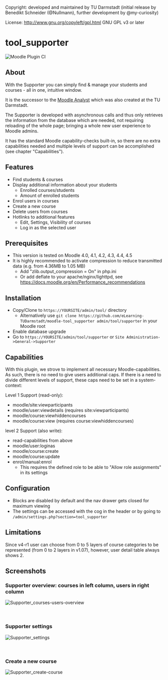 Copyright: developed and maintained by TU Darmstadt (initial release by Benedikt Schneider (@Nullmann), further development by @my-curiosity)

License: http://www.gnu.org/copyleft/gpl.html GNU GPL v3 or later

# tool_supporter
![Moodle Plugin CI](https://github.com/eLearning-TUDarmstadt/moodle-tool_supporter/actions/workflows/moodle-ci.yml/badge.svg?branch=master)

## About
With the Supporter you can simply find & manage your students and courses - all in one, intuitive window.

It is the successor to the [Moodle Analyst](https://moodle.org/plugins/report_moodleanalyst) which was also created at the TU Darmstadt.

The Supporter is developed with asynchronous calls and thus only retrieves the information from the database which are needed, not requiring reloading of the whole page; bringing a whole new user experience to Moodle admins.

It has the standard Moodle capability-checks built-in, so there are no extra capabilities needed and multiple levels of support can be accomplished (see chapter "Capabilities").

## Features
* Find students & courses
* Display additional information about your students
  * Enrolled courses/students
  * Amount of enrolled students
* Enrol users in courses
* Create a new course
* Delete users from courses
* Hotlinks to additional features
  * Edit, Settings, Visibility of courses
  * Log in as the selected user

## Prerequisites
* This version is tested on Moodle 4.0, 4.1, 4.2, 4.3, 4.4, 4.5
* It is highly recommended to activate compression to reduce transmitted data (e.g. from 4.36MB to 1.05 MB)
  * Add "zlib.output_compression = On" in php.ini
  * Or add deflate to your apache/nginx/lighttpd, see https://docs.moodle.org/en/Performance_recommendations

## Installation
* Copy/Clone to `https://YOURSITE/admin/tool/` directory
  * Alternatively use `git clone https://github.com/eLearning-TUDarmstadt/moodle-tool_supporter admin/tool/supporter` in your Moodle root
* Enable database upgrade
* Go to `https://YOURSITE/admin/tool/supporter` or `Site Administration->General->Supporter`

## Capabilities
With this plugin, we strove to implement all necessary Moodle-capabilities. As such, there is no need to give users additional caps. 
If there is a need to divide different levels of support, these caps need to be set in a system-context:

Level 1 Support (read-only): 
- moodle/site:viewparticipants
- moodle/user:viewdetails (requires site:viewparticipants)
- moodle/course:viewhiddencourses
- moodle/course:view (requires course:viewhiddencourses)
		
level 2 Support (also write):
- read-capabilities from above
- moodle/user:loginas		
- moodle/course:create	
- moodle/course:update
- enrol/manual:enrol
  * This requires the defined role to be able to "Allow role assignments" in its settings

## Configuration
* Blocks are disabled by default and the nav drawer gets closed for maximum viewing 
* The settings can be accessed with the cog in the header or by going to `/admin/settings.php?section=tool_supporter`

## Limitations
Since v4-r1 user can choose from 0 to 5 layers of course categories to be represented (from 0 to 2 layers in v1.07), however, user detail table always shows 2.

## Screenshots
### Supporter overview: courses in left column, users in right column
![Supporter_courses-users-overview](https://github.com/eLearning-TUDarmstadt/moodle-tool_supporter/assets/1639438/b71ce44b-cbb6-46d3-a466-aa53839e4e44)
<br />
<br />
<br />
### Supporter settings
![Supporter_settings](https://github.com/eLearning-TUDarmstadt/moodle-tool_supporter/assets/1639438/2f6d85fe-a71b-4ece-bc5d-e8310016371f)
<br />
<br />
<br />
### Create a new course
![Supporter_create-course](https://github.com/eLearning-TUDarmstadt/moodle-tool_supporter/assets/1639438/d0c14d13-5155-41a4-be45-e80135ec7375)
